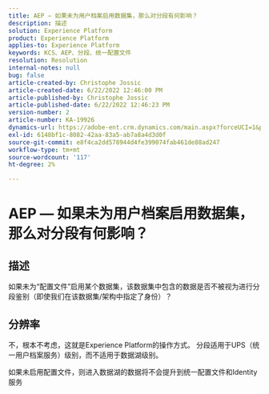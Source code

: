 ```yaml
---
title: AEP — 如果未为用户档案启用数据集，那么对分段有何影响？
description: 描述
solution: Experience Platform
product: Experience Platform
applies-to: Experience Platform
keywords: KCS、AEP、分段、统一配置文件
resolution: Resolution
internal-notes: null
bug: false
article-created-by: Christophe Jossic
article-created-date: 6/22/2022 12:46:00 PM
article-published-by: Christophe Jossic
article-published-date: 6/22/2022 12:46:23 PM
version-number: 2
article-number: KA-19926
dynamics-url: https://adobe-ent.crm.dynamics.com/main.aspx?forceUCI=1&pagetype=entityrecord&etn=knowledgearticle&id=203a4843-29f2-ec11-bb3d-6045bd0158c7
exl-id: 6148bf1c-8082-42aa-83a5-ab7a8a4d3d0f
source-git-commit: e8f4ca2dd578944d4fe399074fab461de88ad247
workflow-type: tm+mt
source-wordcount: '117'
ht-degree: 2%

---
```


# AEP — 如果未为用户档案启用数据集，那么对分段有何影响？

## 描述

如果未为“配置文件”启用某个数据集，该数据集中包含的数据是否不被视为进行分段鉴别（即使我们在该数据集/架构中指定了身份）？

## 分辨率


不，根本不考虑，这就是Experience Platform的操作方式。 分段适用于UPS（统一用户档案服务）级别，而不适用于数据湖级别。

如果未启用配置文件，则进入数据湖的数据将不会提升到统一配置文件和Identity服务
